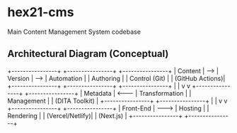 # hex21-cms
Main Content Management System codebase


## Architectural Diagram (Conceptual)

+----------------+     +----------------+     +----------------+
| Content        | --> | Version        | --> | Automation     |
| Authoring      |     | Control (Git)  |     | (GitHub Actions)|
+----------------+     +----------------+     +----------------+
         |                        |
         v                        v
+----------------+       +----------------+
| Metadata       | <---  | Transformation |
| Management     |       | (DITA Toolkit) |
+----------------+       +----------------+
         |                        |
         v                        v
+----------------+       +----------------+
| Front-End      | --->  | Hosting        |
| Rendering      |       | (Vercel/Netlify)|
| (Next.js)      |       +----------------+
+----------------+
